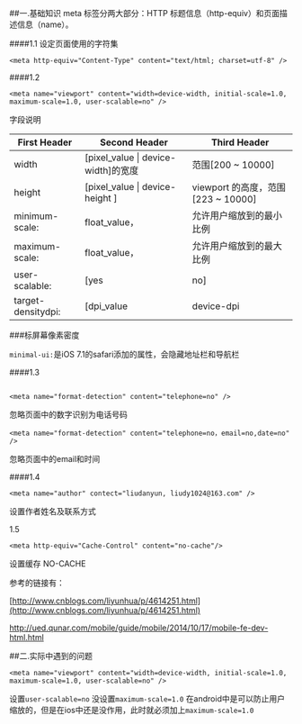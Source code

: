 ##一.基础知识
meta 标签分两大部分：HTTP 标题信息（http-equiv）和页面描述信息（name）。

####1.1 设定页面使用的字符集

```
<meta http-equiv="Content-Type" content="text/html; charset=utf-8" />
```

####1.2

```
<meta name="viewport" content="width=device-width, initial-scale=1.0, maximum-scale=1.0, user-scalable=no" />
```
字段说明  


| First Header | Second Header | Third Header |
| ------------ | ------------- | ------------ |
| width | [pixel_value \| device-width]的宽度  | 范围[200 ~ 10000]|
| height | [pixel_value \| device-height ]  | viewport 的高度，范围[223 ~ 10000] |initial-scale:|float_value，|初始的缩放比例 （范围从 > 0 到 10）
|minimum-scale:|float_value，|允许用户缩放到的最小比例
|maximum-scale:|float_value，|允许用户缩放到的最大比例
|user-scalable:|[yes | no] |用户是否可以手动缩放
|target-densitydpi: |[dpi_value | device-dpi | high-dpi | medium-dpi | low-dpi] 目|


###标屏幕像素密度

`minimal-ui:`是iOS 7.1的safari添加的属性，会隐藏地址栏和导航栏

####1.3


```

<meta name="format-detection" content="telephone=no" />
```

忽略页面中的数字识别为电话号码

```
<meta name="format-detection" content="telephone=no，email=no,date=no" />
```
忽略页面中的email和时间

####1.4

```
<meta name="author" contect="liudanyun, liudy1024@163.com" />
```

设置作者姓名及联系方式

1.5

```
<meta http-equiv="Cache-Control" content="no-cache"/>
```
设置缓存 NO-CACHE

参考的链接有：

[http://www.cnblogs.com/liyunhua/p/4614251.html](http://www.cnblogs.com/liyunhua/p/4614251.html)

[http://ued.qunar.com/mobile/guide/mobile/2014/10/17/mobile-fe-dev-html.html
](http://ued.qunar.com/mobile/guide/mobile/2014/10/17/mobile-fe-dev-html.html
)


##二.实际中遇到的问题

```
<meta name="viewport" content="width=device-width, initial-scale=1.0, maximum-scale=1.0, user-scalable=no" />
```
设置`user-scalable=no` 没设置`maximum-scale=1.0` 在android中是可以防止用户缩放的，但是在ios中还是没作用，此时就必须加上`maximum-scale=1.0`







